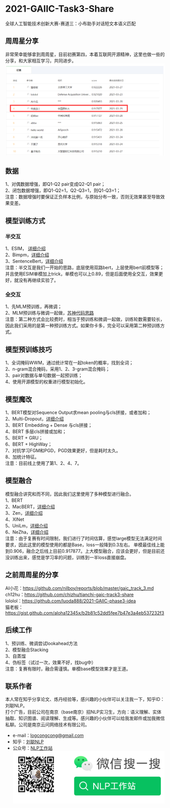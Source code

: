 # 2021-GAIIC-Task3-Share
全球人工智能技术创新大赛-赛道三：小布助手对话短文本语义匹配

## 周周星分享
非常荣幸能够拿到周周星，目前初赛第四，本着互联网开源精神，这里也做一些的分享，和大家相互学习，共同进步。
<br>![](image/ranking.png)

## 数据
1、对偶数据增强，即Q1-Q2 pair变成Q2-Q1 pair；
<br>2、闭包数据增强，即Q1-Q2=1，Q2-Q3=1，则Q1-Q3=1；
<br>注意：数据增强时要保证正负样本比例，与原始分布一致，否则无效果甚至导致效果变差。


## 模型训练方式
### 半交互
1、ESIM， [详细介绍](https://zhuanlan.zhihu.com/p/73408108)
<br>2、Bimpm，[详细介绍](https://zhuanlan.zhihu.com/p/72403578)
<br>3、SentenceBert，[详细介绍](https://zhuanlan.zhihu.com/p/113133510)
<br>注意：半交互是我们一开始的思路，底层使用双路bert，上层使用bert前模型等；并且使用ESIM单模加上trick，单模也可以上0.89，但是后面使用全交互，效果更好，就没有再继续实验了。
### 全交互
1、先MLM预训练，再微调；
<br>2、MLM预训练与微调一起做，[苏神代码思路](https://github.com/bojone/oppo-text-match)
<br>注意：第二种方式会比较费时，相当于预训练和微调一起做，训练轮数需要较长，因此我们采用的是第一种预训练方式。如果你卡多，完全可以采用第二种预训练方式。

## 模型预训练技巧
1、全词掩码WWM，通过统计常在一起token的概率，找到全词；
<br>2、n-gram混合掩码，采用1、2、3-gram混合掩码；
<br>3、pair对数据与单句数据一起预训练；
<br>4、使用开源模型的权重进行模型初始化。


## 模型魔改
1、BERT模型对Sequence Output求mean pooling与cls拼接，或者加和；
<br>2、Multi-Dropout，[详细介绍](https://arxiv.org/pdf/1905.09788.pdf)
<br>3、BERT Embedding + Dense 与cls拼接；
<br>4、BERT 多层cls拼接或加和；
<br>5、BERT + GRU；
<br>6、BERT + HighWay；
<br>7、对抗学习FGM和PGD，PGD效果更好，但是耗时太久。
<br>8、加统计特征。
<br>注意：目前线上使用了第1、2、4、7。

## 模型融合
模型融合讲究和而不同，因此我们这里使用了多种模型进行融合。
<br>1、BERT
<br>2、MacBERT，[详细介绍](https://zhuanlan.zhihu.com/p/250595837)
<br>3、Zen，[详细介绍](https://github.com/sinovation/ZEN)
<br>4、XlNet
<br>5、UniLm，[详细介绍](https://zhuanlan.zhihu.com/p/163483660)
<br>6、NeZha，[详细介绍](https://zhuanlan.zhihu.com/p/100044919)
<br>注意：由于复赛有时间限制，我们进行了时间估算，感觉large模型无法满足时间要求，因此这里的模型使用的都是Base，loss一般降到0.3左右。
单模最佳线上能到0.906，融合之后线上目前0.917877。上大模型融合，应该会更好，但是目前还没训练出来，感觉是学习率的问题，训练到一半loss直接崩盘。

## 之前周周星的分享
AI小花：https://github.com/nilboy/reports/blob/master/gaic_track_3.md 
<br>ch12hu：https://github.com/chizhu/tianchi-gaic-track3-share
<br>lololol：https://github.com/luoda888/2021-GAIIC-phase3-idea 
<br>猫老板：https://gist.github.com/aloha12345x/b2b81c52dd5fee7b47e3a4eb537232f3

## 后续工作
1、预训练、微调尝试lookahead方法
<br>2、模型融合Stacking
<br>3、自蒸馏
<br>4、伪标签（试过一次，效果不好，找bug中）
<br>注意：复赛有限时，融合需谨慎。单模base模型效果才是王道。

## 联系作者
本人常在知乎分享论文、炼丹经验等，感兴趣的小伙伴可以关注我一下，知乎ID：刘聪NLP。
<br>打个广告，目前公司在南京（base南京）招NLP实习生，方向：语义理解、实体抽取、知识图谱、阅读理解、生成等。感兴趣的小伙伴可以给我发邮件或加我微信私聊。公司是南京云问网络技术有限公司。
* e-mail：logcongcong@gmail.com
* 知乎：[刘聪NLP](https://www.zhihu.com/people/LiuCongNLP)
* 公众号：[NLP工作站]()
<br>![](image/logcong.png)
